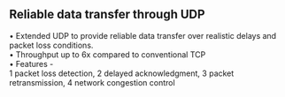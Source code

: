 ## Reliable data transfer through UDP

• Extended UDP to provide reliable data transfer over realistic delays and packet loss conditions.  
• Throughput up to 6x compared to conventional TCP   
• Features -  
  1 packet loss detection, 
  2 delayed acknowledgment,
  3 packet retransmission, 
  4 network congestion control
